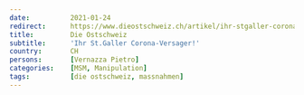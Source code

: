 ```yaml
---
date:          2021-01-24
redirect:      https://www.dieostschweiz.ch/artikel/ihr-stgaller-corona-versager-NYK6Ekl
title:         Die Ostschweiz
subtitle:      'Ihr St.Galler Corona-Versager!'
country:       CH
persons:       [Vernazza Pietro]
categories:    [MSM, Manipulation]
tags:          [die ostschweiz, massnahmen]
---
```

